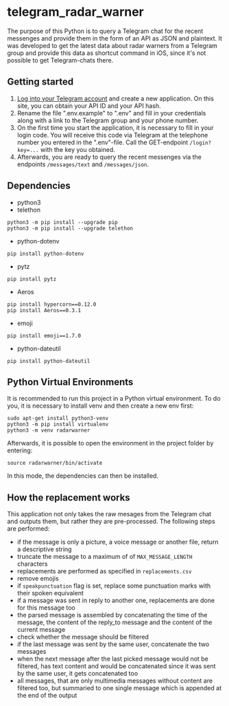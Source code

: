 # telegram_radar_warner

The purpose of this Python is to query a Telegram chat for the recent messenges and provide them in the form of an API as JSON and plaintext. It was developed to get the latest data about radar warners from a Telegram group and provide this data as shortcut command in iOS, since it's not possible to get Telegram-chats there. 

## Getting started
1) [Log into your Telegram account](https://my.telegram.org/) and create a new application. On this site, you can obtain your API ID and your API hash.
2) Rename the file ".env.example" to ".env" and fill in your credentials along with a link to the Telegram group and your phone number.
3) On the first time you start the application, it is necessary to fill in your login code. You will receive this code via Telegram at the telephone number you entered in the ".env"-file. Call the GET-endpoint `/login?key=...` with the key you obtained.
4) Afterwards, you are ready to query the recent messenges via the endpoints `/messages/text` and `/messages/json`. 

## Dependencies

- python3
- telethon
```
python3 -m pip install --upgrade pip
python3 -m pip install --upgrade telethon
``` 
- python-dotenv
```
pip install python-dotenv
```
- pytz
```
pip install pytz
```
- Aeros
```
pip install hypercorn==0.12.0
pip install Aeros==0.3.1
```
- emoji
```
pip install emoji==1.7.0
```
- python-dateutil
```
pip install python-dateutil
```

## Python Virtual Environments

It is recommended to run this project in a Python virtual environment. To do you, it is necessary to install venv and then create a new env first:

```
sudo apt-get install python3-venv
python3 -m pip install virtualenv
python3 -m venv radarwarner
```

Afterwards, it is possible to open the environment in the project folder by entering:

```
source radarwarner/bin/activate
```

In this mode, the dependencies can then be installed.

## How the replacement works
This application not only takes the raw mesages from the Telegram chat and outputs them, but rather they are pre-processed. The following steps are performed:

- if the message is only a picture, a voice message or another file, return a descriptive string
- truncate the message to a maximum of of `MAX_MESSAGE_LENGTH` characters
- replacements are performed as specified in `replacements.csv`
- remove emojis
- if `speakpunctuation` flag is set, replace some punctuation marks with their spoken equivalent
- if a message was sent in reply to another one, replacements are done for this message too
- the parsed message is assembled by concatenating the time of the message, the content of the reply_to message and the content of the current message
- check whether the message should be filtered
- if the last message was sent by the same user, concatenate the two messages
- when the next message after the last picked message would not be filtered, has text content and would be concatenated since it was sent by the same user, it gets concatenated too
- all messages, that are only multimedia messages without content are filtered too, but summaried to one single message which is appended at the end of the output
